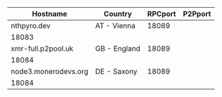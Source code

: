 Hostname | Country | RPCport | P2Pport
--- | --- | --- | ---
nthpyro.dev | AT - Vienna | 18089
 | 18083
xmr-full.p2pool.uk | GB - England | 18089
 | 18084
node3.monerodevs.org | DE - Saxony | 18089
 | 18084
